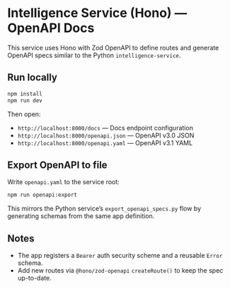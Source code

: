 # Intelligence Service (Hono) — OpenAPI Docs

This service uses Hono with Zod OpenAPI to define routes and generate OpenAPI specs similar to the Python `intelligence-service`.

## Run locally

```sh
npm install
npm run dev
```

Then open:

- `http://localhost:8000/docs` — Docs endpoint configuration
- `http://localhost:8000/openapi.json` — OpenAPI v3.0 JSON
- `http://localhost:8000/openapi.yaml` — OpenAPI v3.1 YAML

## Export OpenAPI to file

Write `openapi.yaml` to the service root:

```sh
npm run openapi:export
```

This mirrors the Python service’s `export_openapi_specs.py` flow by generating schemas from the same app definition.

## Notes

- The app registers a `Bearer` auth security scheme and a reusable `Error` schema.
- Add new routes via `@hono/zod-openapi` `createRoute()` to keep the spec up-to-date.
